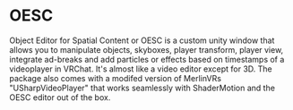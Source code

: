# OESC
Object Editor for Spatial Content or OESC is a custom unity window that allows you to manipulate objects, skyboxes, player transform, player view, integrate ad-breaks and add particles or effects based on timestamps of a videoplayer in VRChat. It's almost like a video editor except for 3D. The package also comes with a modifed version of MerlinVRs "USharpVideoPlayer" that works seamlessly with ShaderMotion and the OESC editor out of the box.
